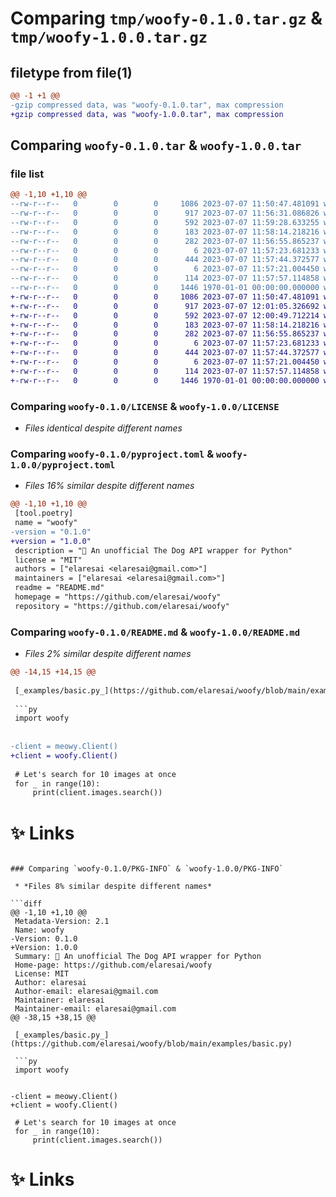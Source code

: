 # Comparing `tmp/woofy-0.1.0.tar.gz` & `tmp/woofy-1.0.0.tar.gz`

## filetype from file(1)

```diff
@@ -1 +1 @@
-gzip compressed data, was "woofy-0.1.0.tar", max compression
+gzip compressed data, was "woofy-1.0.0.tar", max compression
```

## Comparing `woofy-0.1.0.tar` & `woofy-1.0.0.tar`

### file list

```diff
@@ -1,10 +1,10 @@
--rw-r--r--   0        0        0     1086 2023-07-07 11:50:47.481091 woofy-0.1.0/LICENSE
--rw-r--r--   0        0        0      917 2023-07-07 11:56:31.086826 woofy-0.1.0/pyproject.toml
--rw-r--r--   0        0        0      592 2023-07-07 11:59:28.633255 woofy-0.1.0/README.md
--rw-r--r--   0        0        0      183 2023-07-07 11:58:14.218216 woofy-0.1.0/src/woofy/__init__.py
--rw-r--r--   0        0        0      282 2023-07-07 11:56:55.865237 woofy-0.1.0/src/woofy/client.py
--rw-r--r--   0        0        0        6 2023-07-07 11:57:23.681233 woofy-0.1.0/src/woofy/manager/__init__.py
--rw-r--r--   0        0        0      444 2023-07-07 11:57:44.372577 woofy-0.1.0/src/woofy/manager/image.py
--rw-r--r--   0        0        0        6 2023-07-07 11:57:21.004450 woofy-0.1.0/src/woofy/struct/__init__.py
--rw-r--r--   0        0        0      114 2023-07-07 11:57:57.114858 woofy-0.1.0/src/woofy/struct/image.py
--rw-r--r--   0        0        0     1446 1970-01-01 00:00:00.000000 woofy-0.1.0/PKG-INFO
+-rw-r--r--   0        0        0     1086 2023-07-07 11:50:47.481091 woofy-1.0.0/LICENSE
+-rw-r--r--   0        0        0      917 2023-07-07 12:01:05.326692 woofy-1.0.0/pyproject.toml
+-rw-r--r--   0        0        0      592 2023-07-07 12:00:49.712214 woofy-1.0.0/README.md
+-rw-r--r--   0        0        0      183 2023-07-07 11:58:14.218216 woofy-1.0.0/src/woofy/__init__.py
+-rw-r--r--   0        0        0      282 2023-07-07 11:56:55.865237 woofy-1.0.0/src/woofy/client.py
+-rw-r--r--   0        0        0        6 2023-07-07 11:57:23.681233 woofy-1.0.0/src/woofy/manager/__init__.py
+-rw-r--r--   0        0        0      444 2023-07-07 11:57:44.372577 woofy-1.0.0/src/woofy/manager/image.py
+-rw-r--r--   0        0        0        6 2023-07-07 11:57:21.004450 woofy-1.0.0/src/woofy/struct/__init__.py
+-rw-r--r--   0        0        0      114 2023-07-07 11:57:57.114858 woofy-1.0.0/src/woofy/struct/image.py
+-rw-r--r--   0        0        0     1446 1970-01-01 00:00:00.000000 woofy-1.0.0/PKG-INFO
```

### Comparing `woofy-0.1.0/LICENSE` & `woofy-1.0.0/LICENSE`

 * *Files identical despite different names*

### Comparing `woofy-0.1.0/pyproject.toml` & `woofy-1.0.0/pyproject.toml`

 * *Files 16% similar despite different names*

```diff
@@ -1,10 +1,10 @@
 [tool.poetry]
 name = "woofy"
-version = "0.1.0"
+version = "1.0.0"
 description = "🐶 An unofficial The Dog API wrapper for Python"
 license = "MIT"
 authors = ["elaresai <elaresai@gmail.com>"]
 maintainers = ["elaresai <elaresai@gmail.com>"]
 readme = "README.md"
 homepage = "https://github.com/elaresai/woofy"
 repository = "https://github.com/elaresai/woofy"
```

### Comparing `woofy-0.1.0/README.md` & `woofy-1.0.0/README.md`

 * *Files 2% similar despite different names*

```diff
@@ -14,15 +14,15 @@
 
 [_examples/basic.py_](https://github.com/elaresai/woofy/blob/main/examples/basic.py)
 
 ```py
 import woofy
 
 
-client = meowy.Client()
+client = woofy.Client()
 
 # Let's search for 10 images at once
 for _ in range(10):
     print(client.images.search())
 ```
 
 # ✨ Links
```

### Comparing `woofy-0.1.0/PKG-INFO` & `woofy-1.0.0/PKG-INFO`

 * *Files 8% similar despite different names*

```diff
@@ -1,10 +1,10 @@
 Metadata-Version: 2.1
 Name: woofy
-Version: 0.1.0
+Version: 1.0.0
 Summary: 🐶 An unofficial The Dog API wrapper for Python
 Home-page: https://github.com/elaresai/woofy
 License: MIT
 Author: elaresai
 Author-email: elaresai@gmail.com
 Maintainer: elaresai
 Maintainer-email: elaresai@gmail.com
@@ -38,15 +38,15 @@
 
 [_examples/basic.py_](https://github.com/elaresai/woofy/blob/main/examples/basic.py)
 
 ```py
 import woofy
 
 
-client = meowy.Client()
+client = woofy.Client()
 
 # Let's search for 10 images at once
 for _ in range(10):
     print(client.images.search())
 ```
 
 # ✨ Links
```

